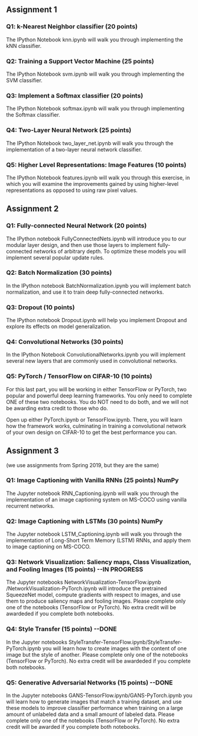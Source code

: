 ## Assignment 1
### Q1: k-Nearest Neighbor classifier (20 points)
The IPython Notebook knn.ipynb will walk you through implementing the kNN classifier.

### Q2: Training a Support Vector Machine (25 points)
The IPython Notebook svm.ipynb will walk you through implementing the SVM classifier.

### Q3: Implement a Softmax classifier (20 points)
The IPython Notebook softmax.ipynb will walk you through implementing the Softmax classifier.

### Q4: Two-Layer Neural Network (25 points)
The IPython Notebook two_layer_net.ipynb will walk you through the implementation of a two-layer neural network classifier.

### Q5: Higher Level Representations: Image Features (10 points)
The IPython Notebook features.ipynb will walk you through this exercise, in which you will examine the improvements gained by using higher-level representations as opposed to using raw pixel values.

## Assignment 2
### Q1: Fully-connected Neural Network (20 points)
The IPython notebook FullyConnectedNets.ipynb will introduce you to our modular layer design, and then use those layers to implement fully-connected networks of arbitrary depth. To optimize these models you will implement several popular update rules.

### Q2: Batch Normalization (30 points)
In the IPython notebook BatchNormalization.ipynb you will implement batch normalization, and use it to train deep fully-connected networks.

### Q3: Dropout (10 points)
The IPython notebook Dropout.ipynb will help you implement Dropout and explore its effects on model generalization.

### Q4: Convolutional Networks (30 points)
In the IPython Notebook ConvolutionalNetworks.ipynb you will implement several new layers that are commonly used in convolutional networks.

### Q5: PyTorch / TensorFlow on CIFAR-10 (10 points)
For this last part, you will be working in either TensorFlow or PyTorch, two popular and powerful deep learning frameworks. You only need to complete ONE of these two notebooks. You do NOT need to do both, and we will not be awarding extra credit to those who do.

Open up either PyTorch.ipynb or TensorFlow.ipynb. There, you will learn how the framework works, culminating in training a convolutional network of your own design on CIFAR-10 to get the best performance you can.

## Assignment 3
(we use assignments from Spring 2019, but they are the same)

### Q1: Image Captioning with Vanilla RNNs (25 points) NumPy
The Jupyter notebook RNN_Captioning.ipynb will walk you through the implementation of an image captioning system on MS-COCO using vanilla recurrent networks.

### Q2: Image Captioning with LSTMs (30 points) NumPy
The Jupyter notebook LSTM_Captioning.ipynb will walk you through the implementation of Long-Short Term Memory (LSTM) RNNs, and apply them to image captioning on MS-COCO.

### Q3: Network Visualization: Saliency maps, Class Visualization, and Fooling Images (15 points) --IN PROGRESS 
The Jupyter notebooks NetworkVisualization-TensorFlow.ipynb /NetworkVisualization-PyTorch.ipynb will introduce the pretrained SqueezeNet model, compute gradients with respect to images, and use them to produce saliency maps and fooling images. Please complete only one of the notebooks (TensorFlow or PyTorch). No extra credit will be awardeded if you complete both notebooks.

### Q4: Style Transfer (15 points) --DONE
In the Jupyter notebooks StyleTransfer-TensorFlow.ipynb/StyleTransfer-PyTorch.ipynb you will learn how to create images with the content of one image but the style of another. Please complete only one of the notebooks (TensorFlow or PyTorch). No extra credit will be awardeded if you complete both notebooks.

### Q5: Generative Adversarial Networks (15 points) --DONE
In the Jupyter notebooks GANS-TensorFlow.ipynb/GANS-PyTorch.ipynb you will learn how to generate images that match a training dataset, and use these models to improve classifier performance when training on a large amount of unlabeled data and a small amount of labeled data. Please complete only one of the notebooks (TensorFlow or PyTorch). No extra credit will be awarded if you complete both notebooks.

